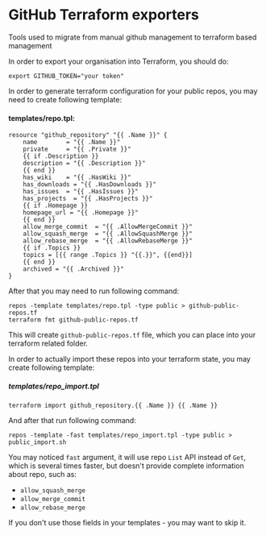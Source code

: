 # GitHub Terraform exporters

Tools used to migrate from manual github management to terraform based management

In order to export your organisation into Terraform, you should do:

```
export GITHUB_TOKEN="your token"
```

In order to generate terraform configuration for your public repos, you may need to create following template:

#### templates/repo.tpl:

```
resource "github_repository" "{{ .Name }}" {
    name        = "{{ .Name }}"
    private     = "{{ .Private }}"
    {{ if .Description }}
    description = "{{ .Description }}"
    {{ end }}
    has_wiki    = "{{ .HasWiki }}"
    has_downloads = "{{ .HasDownloads }}"
    has_issues  = "{{ .HasIssues }}"
    has_projects  = "{{ .HasProjects }}"
    {{ if .Homepage }}
    homepage_url = "{{ .Homepage }}"
    {{ end }}
    allow_merge_commit  = "{{ .AllowMergeCommit }}"
    allow_squash_merge  = "{{ .AllowSquashMerge }}"
    allow_rebase_merge  = "{{ .AllowRebaseMerge }}"
    {{ if .Topics }}
    topics = [{{ range .Topics }} "{{.}}", {{end}}]
    {{ end }}
    archived = "{{ .Archived }}"
}
```

After that you may need to run following command:

```
repos -template templates/repo.tpl -type public > github-public-repos.tf
terraform fmt github-public-repos.tf
```

This will create `github-public-repos.tf` file, which you can place into your terraform related folder.

In order to actually import these repos into your terraform state, you may create following template:

##### templates/repo_import.tpl

```
terraform import github_repository.{{ .Name }} {{ .Name }}
```

And after that run following command:

```
repos -template -fast templates/repo_import.tpl -type public > public_import.sh
```

You may noticed `fast` argument, it will use repo `List` API instead of `Get`, which is several times faster, but doesn't provide complete information about repo, such as:

- `allow_squash_merge`
- `allow_merge_commit`
- `allow_rebase_merge`

If you don't use those fields in your templates - you may want to skip it.
